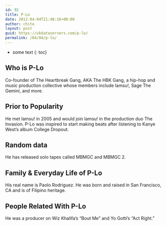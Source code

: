 ```yaml
---
id: 92
title: P-Lo
date: 2012-04-04T21:48:16+00:00
author: chito
layout: post
guid: https://ukdataservers.com/p-lo/
permalink: /04/04/p-lo/
---
```


* some text
{: toc}


## Who is  P-Lo
                  
                  
                  
Co-founder of The Heartbreak Gang, AKA The HBK Gang, a hip-hop and music production collective whose members include Iamsu!, Sage The Gemini, and more.
                  
                
                
                
## Prior to Popularity 
                  
                  
                  
He met Iamsu! in 2005 and would join Iamsu! in the production duo The Invasion. P-Lo was inspired to start making beats after listening to Kanye West&#8217;s album College Dropout.
                  
                
                
                
## Random data 
                  
                  
                  
He has released solo tapes called MBMGC and MBMGC 2.
                  
                
                
                
## Family & Everyday Life of P-Lo
                  
                  
                  
His real name is Paolo Rodriguez. He was born and raised in San Francisco, CA and is of Filipino heritage.
                  
                
                
                
## People Related With  P-Lo
                  
                  
                  
He was a producer on Wiz Khalifa&#8217;s &#8220;Bout Me&#8221; and Yo Gotti&#8217;s &#8220;Act Right.&#8221;
                  
                
              
            
          
          
          
    
    
  
